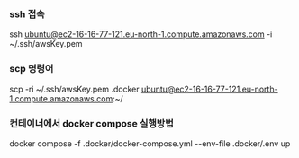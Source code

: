 ### ssh 접속
ssh ubuntu@ec2-16-16-77-121.eu-north-1.compute.amazonaws.com -i ~/.ssh/awsKey.pem

### scp 명령어
scp -ri ~/.ssh/awsKey.pem .docker ubuntu@ec2-16-16-77-121.eu-north-1.compute.amazonaws.com:~/


### 컨테이너에서 docker compose 실행방법
docker compose  -f .docker/docker-compose.yml --env-file .docker/.env up
